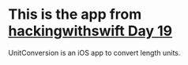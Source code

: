 # This is the app from [hackingwithswift Day 19](https://www.hackingwithswift.com/100/swiftui/19)

UnitConversion is an iOS app to convert length units.
